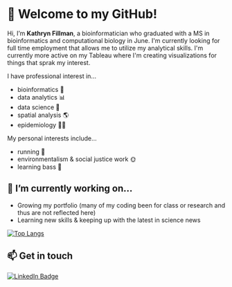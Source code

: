 # 👋 Welcome to my GitHub!
Hi, I’m **Kathryn Fillman**, a bioinformatician who graduated with a MS in bioinformatics and computational biology in June. I'm currently looking for full time employment that allows me to utilize my analytical skills.
I'm currently more active on my Tableau where I'm creating visualizations for things that sprak my interest.

I have professional interest in...
- bioinformatics :microscope:
- data analytics :bar_chart:
- data science :bookmark_tabs:
- spatial analysis :earth_americas:
- epidemiology :health_worker:

My personal interests include...
- running :running:
- environmentalism & social justice work :sun_with_face:
- learning bass :guitar:

## 🌱 I’m currently working on...
- Growing my portfolio (many of my coding been for class or research and thus are not reflected here)
- Learning new skills & keeping up with the latest in science news

[![Top Langs](https://github-readme-stats.vercel.app/api/top-langs/?username=kfillman&layout=compact&theme=solarized-light&hide=Jupyter%20Notebook)](https://github.com/anuraghazra/github-readme-stats)

## 📫 Get in touch
<div id="badges">
  <a href="https://www.linkedin.com/in/kfillman/">
    <img src="https://img.shields.io/badge/LinkedIn-blue?style=for-the-badge&logo=linkedin&logoColor=white" alt="LinkedIn Badge"/>
  </a>
</div>



<!---
kfillman/kfillman is a ✨ special ✨ repository because its `README.md` (this file) appears on your GitHub profile.
You can click the Preview link to take a look at your changes.
--->
